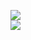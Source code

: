 [![](https://img.shields.io/badge/Made%20With-Github%20Spray-lightgrey.svg?style=for-the-badge&logo=github)](https://github.com/Annihil/github-spray#27760)  
[![](https://i.imgur.com/2DrTn0Z.gif)](https://github.com/Annihil/github-spray)